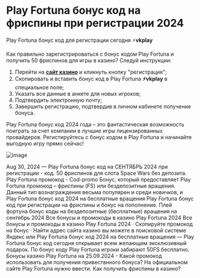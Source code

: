# Play Fortuna бонус код на фриспины при регистрации 2024

Play Fortuna бонус код для регистрации сегодня ⚡**vkplay**

Как правильно зарегистрироваться с бонус кодом Play Fortuna и получить 50 фриспинов для игры в казино? Следуй инструкции:

1. Перейти на **[сайт казино](https://linksc.ru/play_fortuna)** и кликнуть кнопку "регистрация";
2. Скопировать и вставить бонус код в Play Fortuna **⚡vkplay** в специальное поле;
3. Указать все данные в анкете для новых игроков;
4. Подтвердить электронную почту;
5. Завершить регистрацию, подтвердив в личном кабинете получение бонуса.

Play Fortuna бонус код 2024 года – это фантастическая возможность поиграть за счет компании в лучшие игры лицензированных провайдеров. Регистируйтесь с бонус кодом в Play Fortuna и начинайте выгодную игру прямо сейчас!

![image](https://github.com/user-attachments/assets/462feb9f-3155-4c80-a0f2-910da98e3ae2)

Aug 30, 2024 — Play Fortuna бонус код на СЕНТЯБРЬ 2024 при регистрации - код. 50 фриспинов для слота Space Wars без депозита. Play Fortuna промокод - Cod-promo Бонус, который предоставляет Play Fortuna промокод – фриспины (FS) или бездепозитные вращения. Данный тип вознаграждения весьма популярен и среди новичков, и Play Fortuna бонус код 2024 на бесплатные вращения Play Fortuna бонус код при регистрации на фриспины и бонус на пополнение. Плей фортуна бонус коды на бездепозитные (бесплатные) вращения на сентябрь 2024 Все бонусы и промокоды в казино Play Fortuna 2024 Все бонусы и промокоды в казино Play Fortuna 2024 · Скопируйте промокод на бонус · Найти адрес сайта казино вы можете в поисковой системе Яндекс или Play Fortuna бонус код 2024 на бесплатные вращения — Play Fortuna бонус код сегодня открывает всем желающим эксклюзивный подарок. По бонус коду Play Fortuna игроки забирают 50FS бесплатно. Бонусы казино Play Fortuna на 25.09.2024 - Какой промокод использовать для получения привествнного бонуса? На официальном сайте Play Fortuna нужно ввести. Как получить фриспины в казино?
